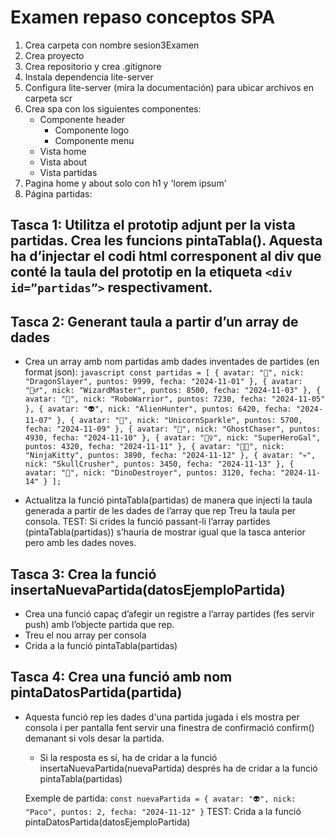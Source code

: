 # Examen repaso conceptos SPA

1. Crea carpeta con nombre sesion3Examen
2. Crea proyecto
3. Crea repositorio y crea .gitignore
4. Instala dependencia lite-server 
5. Configura lite-server (mira la documentación) para ubicar archivos en carpeta scr
6. Crea spa con los siguientes componentes:
   - Componente header
     - Componente logo
     - Componente menu
   - Vista home
   - Vista about
   - Vista partidas
7. Pagina home y about solo con h1 y 'lorem ipsum'
8. Página partidas:
   
## Tasca 1: Utilitza el prototip adjunt per la vista partidas. Crea les funcions **pintaTabla()**. Aquesta ha d’injectar el codi html corresponent al div que conté la taula del prototip en la etiqueta `<div id=”partidas”>` respectivament.

## Tasca 2: Generant taula a partir d’un array de dades
- Crea un array amb nom partidas amb dades inventades de partides (en format json):
`javascript
const partidas = [
  {
    avatar: "🐉",
    nick: "DragonSlayer",
    puntos: 9999,
    fecha: "2024-11-01"
  },
  {
    avatar: "🧙‍♂️",
    nick: "WizardMaster",
    puntos: 8500,
    fecha: "2024-11-03"
  },
  {
    avatar: "🤖",
    nick: "RoboWarrior",
    puntos: 7230,
    fecha: "2024-11-05"
  },
  {
    avatar: "👽",
    nick: "AlienHunter",
    puntos: 6420,
    fecha: "2024-11-07"
  },
  {
    avatar: "🦄",
    nick: "UnicornSparkle",
    puntos: 5700,
    fecha: "2024-11-09"
  },
  {
    avatar: "👻",
    nick: "GhostChaser",
    puntos: 4930,
    fecha: "2024-11-10"
  },
  {
    avatar: "🦸‍♀️",
    nick: "SuperHeroGal",
    puntos: 4320,
    fecha: "2024-11-11"
  },
  {
    avatar: "🐱‍👤",
    nick: "NinjaKitty",
    puntos: 3890,
    fecha: "2024-11-12"
  },
  {
    avatar: "💀",
    nick: "SkullCrusher",
    puntos: 3450,
    fecha: "2024-11-13"
  },
  {
    avatar: "🦖",
    nick: "DinoDestroyer",
    puntos: 3120,
    fecha: "2024-11-14"
  }
];
`

- Actualitza la funció pintaTabla(partidas) de manera que injecti la taula generada a partir de les dades de l’array  que rep
Treu la taula per consola.
TEST: Si crides la funció passant-li l’array partides (pintaTabla(partidas)) s’hauria de mostrar igual que la tasca anterior pero amb les dades noves. 


## Tasca 3: Crea la funció insertaNuevaPartida(datosEjemploPartida) 
- Crea una funció capaç d’afegir un registre a l’array partides (fes servir push) amb l’objecte partida que rep.
- Treu el nou array per consola
- Crida a la funció pintaTabla(partidas)

## Tasca 4: Crea una funció amb nom pintaDatosPartida(partida) 
- Aquesta funció rep les dades d'una partida jugada i els mostra per consola i per pantalla fent servir una finestra de confirmació confirm() demanant si vols desar la partida.
  - Si la resposta es sí, ha de cridar a la funció insertaNuevaPartida(nuevaPartida) després ha de cridar a la funció pintaTabla(partidas)
  
  Exemple de partida:
  `
  const nuevaPartida = {
    avatar: "👽",
    nick: "Paco",
    puntos: 2,
    fecha: "2024-11-12"
  }
  `
TEST: Crida a la funció pintaDatosPartida(datosEjemploPartida)





